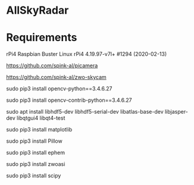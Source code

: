 # AllSkyRadar



# Requirements 
rPi4 Raspbian Buster Linux rPi4 4.19.97-v7l+ #1294 (2020-02-13) 

https://github.com/spink-al/picamera

https://github.com/spink-al/zwo-skycam

sudo pip3 install opencv-python==3.4.6.27

sudo pip3 install opencv-contrib-python==3.4.6.27

sudo apt install libhdf5-dev libhdf5-serial-dev libatlas-base-dev libjasper-dev libqtgui4 libqt4-test

sudo pip3 install matplotlib

sudo pip3 install Pillow

sudo pip3 install ephem

sudo pip3 install zwoasi

sudo pip3 install scipy
